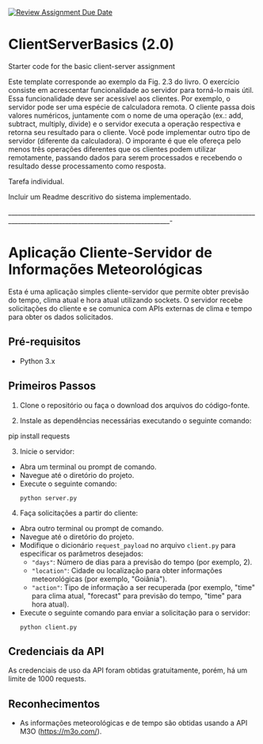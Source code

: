 [![Review Assignment Due Date](https://classroom.github.com/assets/deadline-readme-button-24ddc0f5d75046c5622901739e7c5dd533143b0c8e959d652212380cedb1ea36.svg)](https://classroom.github.com/a/pmCXrCMx)
# ClientServerBasics (2.0)
Starter code for the basic client-server assignment


Este template corresponde ao exemplo da Fig. 2.3 do livro. O exercício consiste em acrescentar funcionalidade ao servidor para torná-lo mais útil. Essa funcionalidade deve ser acessível aos clientes. Por exemplo, o servidor pode ser uma espécie de calculadora remota. O cliente passa dois valores numéricos, juntamente com o nome de uma operação (ex.: add, subtract, multiply, divide) e o servidor executa a operação respectiva e retorna seu resultado para o cliente. Você pode implementar outro tipo de servidor (diferente da calculadora). O imporante é que ele ofereça pelo menos três operações diferentes que os clientes podem utilizar remotamente, passando dados para serem processados e recebendo o resultado desse processamento como resposta.

Tarefa individual.

Incluir um Readme descritivo do sistema implementado.


_________________________________________________________________________________________________________________________________-

# Aplicação Cliente-Servidor de Informações Meteorológicas

Esta é uma aplicação simples cliente-servidor que permite obter previsão do tempo, clima atual e hora atual utilizando sockets. O servidor recebe solicitações do cliente e se comunica com APIs externas de clima e tempo para obter os dados solicitados.

## Pré-requisitos

- Python 3.x

## Primeiros Passos

1. Clone o repositório ou faça o download dos arquivos do código-fonte.

2. Instale as dependências necessárias executando o seguinte comando:

pip install requests


3. Inicie o servidor:
- Abra um terminal ou prompt de comando.
- Navegue até o diretório do projeto.
- Execute o seguinte comando:
  ```
  python server.py
  ```

4. Faça solicitações a partir do cliente:
- Abra outro terminal ou prompt de comando.
- Navegue até o diretório do projeto.
- Modifique o dicionário `request_payload` no arquivo `client.py` para especificar os parâmetros desejados:
  - `"days"`: Número de dias para a previsão do tempo (por exemplo, 2).
  - `"location"`: Cidade ou localização para obter informações meteorológicas (por exemplo, "Goiânia").
  - `"action"`: Tipo de informação a ser recuperada (por exemplo, "time" para clima atual, "forecast" para previsão do tempo, "time" para hora atual).
- Execute o seguinte comando para enviar a solicitação para o servidor:
  ```
  python client.py
  ```

## Credenciais da API

As credenciais de uso da API foram obtidas gratuitamente, porém, há um limite de 1000 requests.
## Reconhecimentos

- As informações meteorológicas e de tempo são obtidas usando a API M3O (https://m3o.com/).
